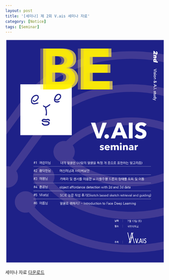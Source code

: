 ```yaml
---
layout: post
title: '[세미나] 제 2회 V.ais 세미나 자료'
category: [Notice]
tags: [Seminar]
---
```


<img src="/public/img/v_ais/2nd_poster.png" >

세미나 자료 [다운로드](https://github.com/V-AIS/v-ais.github.io/raw/master/files/The_2nd_V_ais_Seminar.zip)  